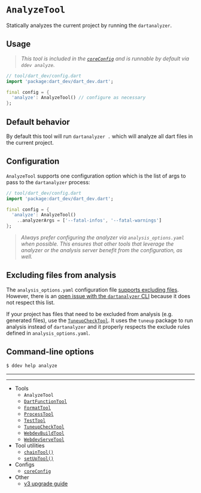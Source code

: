 # `AnalyzeTool`

Statically analyzes the current project by running the `dartanalyzer`.

## Usage

> _This tool is included in the [`coreConfig`][core-config] and is runnable by
> default via `ddev analyze`._

```dart
// tool/dart_dev/config.dart
import 'package:dart_dev/dart_dev.dart';

final config = {
  'analyze': AnalyzeTool() // configure as necessary
};
```

## Default behavior

By default this tool will run `dartanalyzer .` which will analyze all dart files
in the current project.

## Configuration

`AnalyzeTool` supports one configuration option which is the list of args to
pass to the `dartanalyzer` process:

```dart
// tool/dart_dev/config.dart
import 'package:dart_dev/dart_dev.dart';

final config = {
  'analyze': AnalyzeTool()
    ..analyzerArgs = ['--fatal-infos', '--fatal-warnings']
};
```

> _Always prefer configuring the analyzer via `analysis_options.yaml` when
> possible. This ensures that other tools that leverage the analyzer or the
> analysis server benefit from the configuration, as well._

## Excluding files from analysis

The `analysis_options.yaml` configuration file
[supports excluding files][analysis-exclude]. However, there is an
[open issue with the `dartanalyzer` CLI][analyzer-exclude-issue] because it does
not respect this list.

If your project has files that need to be excluded from analysis (e.g. generated
files), use the [`TuneupCheckTool`][tuneup-check-tool]. It uses the
`tuneup` package to run analysis instead of `dartanalyzer` and it properly
respects the exclude rules defined in `analysis_options.yaml`.

## Command-line options

```bash
$ ddev help analyze
```

[analyzer-exclude-issue]: https://github.com/dart-lang/sdk/issues/25551
[analysis-exclude]: https://dart.dev/guides/language/analysis-options#excluding-code-from-analysis

---
---

<!-- Table of Contents -->

- Tools
  - `AnalyzeTool`
  - [`DartFunctionTool`][dart-function-tool]
  - [`FormatTool`][format-tool]
  - [`ProcessTool`][process-tool]
  - [`TestTool`][test-tool]
  - [`TuneupCheckTool`][tuneup-check-tool]
  - [`WebdevBuildTool`][webdev-build-tool]
  - [`WebdevServeTool`][webdev-serve-tool]
- Tool utilities
  - [`chainTool()`][chain-tool]
  - [`setUpTool()`][set-up-tool]
- Configs
  - [`coreConfig`][core-config]
- Other
  - [v3 upgrade guide][v3-upgrade-guide]

<!-- Table of Contents Links -->
[analyze-tool]: /doc/tools/analyze-tool.md
[tuneup-check-tool]: /doc/tools/tuneup-check-tool.md
[dart-function-tool]: /doc/tools/dart-function-tool.md
[format-tool]: /doc/tools/format-tool.md
[process-tool]: /doc/tools/process-tool.md
[test-tool]: /doc/tools/test-tool.md
[webdev-build-tool]: /doc/tools/webdev-build-tool.md
[webdev-serve-tool]: /doc/tools/webdev-serve-tool.md
[chain-tool]: /doc/tool-utils/chain-tool.md
[set-up-tool]: /doc/tool-utils/set-up-tool.md
[core-config]: /doc/configs/core-config.md
[v3-upgrade-guide]: /doc/v3-upgrade-guide.md
